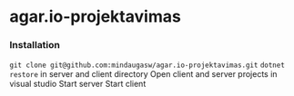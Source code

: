# agar.io-projektavimas

### Installation
`git clone git@github.com:mindaugasw/agar.io-projektavimas.git`
`dotnet restore` in server and client directory
Open client and server projects in visual studio
Start server
Start client

